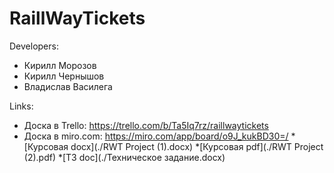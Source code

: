 # RaillWayTickets

Developers:
  * Кирилл Морозов
  * Кирилл Чернышов
  * Владислав Василега

Links:
  * Доска в Trello: https://trello.com/b/Ta5Iq7rz/raillwaytickets
  * Доска в miro.com: https://miro.com/app/board/o9J_kukBD30=/
  *[Курсовая docx](./RWT Project (1).docx)
  *[Курсовая pdf](./RWT Project (2).pdf)
  *[ТЗ doc](./Техническое задание.docx)
